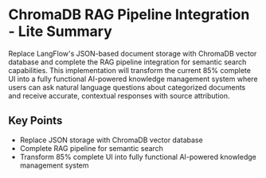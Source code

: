 # ChromaDB RAG Pipeline Integration - Lite Summary

Replace LangFlow's JSON-based document storage with ChromaDB vector database and complete the RAG pipeline integration for semantic search capabilities. This implementation will transform the current 85% complete UI into a fully functional AI-powered knowledge management system where users can ask natural language questions about categorized documents and receive accurate, contextual responses with source attribution.

## Key Points
- Replace JSON storage with ChromaDB vector database
- Complete RAG pipeline for semantic search
- Transform 85% complete UI into fully functional AI-powered knowledge management system